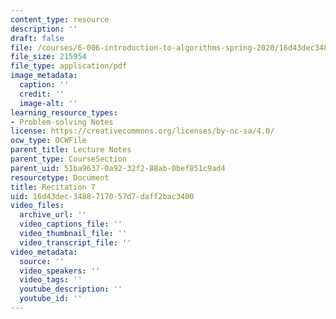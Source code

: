 ```yaml
---
content_type: resource
description: ''
draft: false
file: /courses/6-006-introduction-to-algorithms-spring-2020/16d43dec3488717057d7daff2bac3400_MIT6_006S20_r07.pdf
file_size: 215954
file_type: application/pdf
image_metadata:
  caption: ''
  credit: ''
  image-alt: ''
learning_resource_types:
- Problem-solving Notes
license: https://creativecommons.org/licenses/by-nc-sa/4.0/
ocw_type: OCWFile
parent_title: Lecture Notes
parent_type: CourseSection
parent_uid: 51ba9637-0a92-32f2-88ab-0bef851c9ad4
resourcetype: Document
title: Recitation 7
uid: 16d43dec-3488-7170-57d7-daff2bac3400
video_files:
  archive_url: ''
  video_captions_file: ''
  video_thumbnail_file: ''
  video_transcript_file: ''
video_metadata:
  source: ''
  video_speakers: ''
  video_tags: ''
  youtube_description: ''
  youtube_id: ''
---
```


